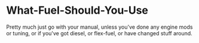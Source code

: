 # What-Fuel-Should-You-Use
Pretty much just go with your manual, unless you've done any engine mods or tuning, or if you've got diesel, or flex-fuel, or have changed stuff around.
